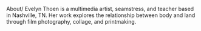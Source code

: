 About/
Evelyn Thoen is a multimedia artist, seamstress, and teacher based in Nashville, TN. Her work explores the relationship between body and land through film photography, collage, and printmaking.
